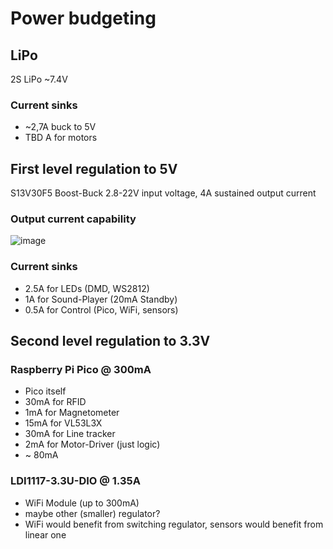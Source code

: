 # Power budgeting

## LiPo
2S LiPo ~7.4V

### Current sinks
* ~2,7A buck to 5V
* TBD A for motors

## First level regulation to 5V
S13V30F5 Boost-Buck 2.8-22V input voltage, 4A sustained output current

### Output current capability
![image](https://user-images.githubusercontent.com/2276327/194172997-f22ad231-0863-4519-8dbf-07bdbd8925af.png)

### Current sinks
* 2.5A for LEDs (DMD, WS2812)
* 1A for Sound-Player (20mA Standby)
* 0.5A for Control (Pico, WiFi, sensors)

## Second level regulation to 3.3V
### Raspberry Pi Pico @ 300mA
* Pico itself
* 30mA for RFID
* 1mA for Magnetometer
* 15mA for VL53L3X
* 30mA for Line tracker
* 2mA for Motor-Driver (just logic)
* ~ 80mA

### LDI1117-3.3U-DIO @ 1.35A
* WiFi Module (up to 300mA)
* maybe other (smaller) regulator?
* WiFi would benefit from switching regulator, sensors would benefit from linear one
